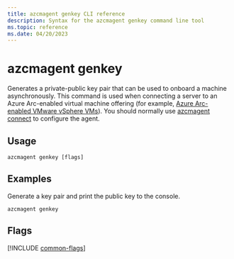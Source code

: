 ```yaml
---
title: azcmagent genkey CLI reference
description: Syntax for the azcmagent genkey command line tool
ms.topic: reference
ms.date: 04/20/2023
---
```


# azcmagent genkey

Generates a private-public key pair that can be used to onboard a machine asynchronously. This command is used when connecting a server to an Azure Arc-enabled virtual machine offering (for example, [Azure Arc-enabled VMware vSphere VMs](../vmware-vsphere/overview.md)). You should normally use [azcmagent connect](azcmagent-connect.md) to configure the agent.

## Usage

```
azcmagent genkey [flags]
```

## Examples

Generate a key pair and print the public key to the console.

```
azcmagent genkey
```

## Flags

[!INCLUDE [common-flags](includes/azcmagent-common-flags.md)]
